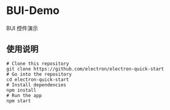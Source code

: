 # BUI-Demo
BUI 控件演示

## 使用说明
```
# Clone this repository
git clone https://github.com/electron/electron-quick-start
# Go into the repository
cd electron-quick-start
# Install dependencies
npm install
# Run the app
npm start
```
